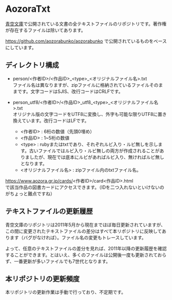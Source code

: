 # AozoraTxt
[青空文庫](https://www.aozora.gr.jp/)で公開されている文書の全テキストファイルのリポジトリです。著作権が存在するファイルは除いてあります。

https://github.com/aozorabunko/aozorabunko で公開されているものをベースにしています。

## ディレクトリ構成
- person/<作者ID>/<作品ID>\_\<type>_<オリジナルファイル名>.txt  
  ファイル名は異なりますが、zipファイルに格納されているファイルそのままです。文字コードはSJIS、改行コードはCRLFです。
- person_utf8/<作者ID>/<作品ID>\_utf8\_\<type>\_<オリジナルファイル名>.txt  
  オリジナル版の文字コードをUTF8に変換し、外字も可能な限りUTF8に置き換えています。改行コードはLFです。

  - <作者ID> : 6桁の数値（先頭0埋め）
  - <作品ID> : 1~5桁の数値
  - \<type> : rubyまたはtxtであり、それぞれルビ入り・ルビ無しを示します。古いファイルではルビ入り・ルビ無しの両方が作成されることがありましたが、現在では底本にルビがあればルビ入り、無ければルビ無しとなります。
  - <オリジナルファイル名> : zipファイル内のtxtファイル名。

https://www.aozora.gr.jp/cards/<作者ID>/card<作品ID>.html  
で該当作品の図書カードにアクセスできます。（IDを二つ入れないといけないのがちょっと難点ですね）

## テキストファイルの更新履歴
青空文庫のリポジトリは2011年5月から現在までほぼ毎日更新されていますが、この間に変更されたテキストファイルの差分はすべて本リポジトリに反映してあります（バグがなければ）。ファイル名の変更もトレースしています。

よって、任意のテキストファイルの差分を見れば、2011年以降の更新履歴を確認することができます。とはいえ、多くのファイルは公開後一度も更新されておらず、一番更新が多いファイルでも7世代となります。

## 本リポジトリの更新頻度
本リポジトリの更新作業は手動で行っており、不定期です。